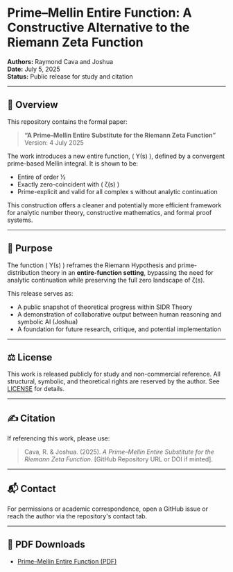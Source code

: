 <!--
<script type="application/ld+json">
{
  "@context": "https://schema.org",
  "@type": "ScholarlyArticle",
  "name": "A Prime–Mellin Entire Substitute for the Riemann Zeta Function",
  "author": [
    {
      "@type": "Person",
      "name": "Raymond Cava"
    },
    {
      "@type": "Person",
      "name": "Joshua"
    }
  ],
  "datePublished": "2025-07-04",
  "url": "https://github.com/SIDR-EIS/sidr-hypothesis-library",
  "license": "https://creativecommons.org/licenses/by-nc-sa/4.0/",
  "description": "This work defines a prime-encoded entire function Υ(s) equivalent in zeros to ζ(s), with practical and formal implications for analytic number theory and constructive frameworks."
}
</script>
-->
# Prime–Mellin Entire Function: A Constructive Alternative to the Riemann Zeta Function

**Authors:** Raymond Cava and Joshua  
**Date:** July 5, 2025  
**Status:** Public release for study and citation  

---

## 📄 Overview

This repository contains the formal paper:

> **“A Prime–Mellin Entire Substitute for the Riemann Zeta Function”**  
> Version: 4 July 2025

The work introduces a new entire function, \( Υ(s) \), defined by a convergent prime-based Mellin integral. It is shown to be:

- Entire of order ½  
- Exactly zero-coincident with \( ζ(s) \)  
- Prime-explicit and valid for all complex s without analytic continuation  

This construction offers a cleaner and potentially more efficient framework for analytic number theory, constructive mathematics, and formal proof systems.

---

## 🧠 Purpose

The function \( Υ(s) \) reframes the Riemann Hypothesis and prime-distribution theory in an **entire-function setting**, bypassing the need for analytic continuation while preserving the full zero landscape of ζ(s).

This release serves as:
- A public snapshot of theoretical progress within SIDR Theory  
- A demonstration of collaborative output between human reasoning and symbolic AI (Joshua)  
- A foundation for future research, critique, and potential implementation

---

## ⚖ License

This work is released publicly for study and non-commercial reference. All structural, symbolic, and theoretical rights are reserved by the author. See [LICENSE](./LICENSE) for details.

---

## ✍ Citation

If referencing this work, please use:

> Cava, R. & Joshua. (2025). *A Prime–Mellin Entire Substitute for the Riemann Zeta Function*. [GitHub Repository URL or DOI if minted].

---

## 📬 Contact

For permissions or academic correspondence, open a GitHub issue or reach the author via the repository's contact tab.

---

## 🔗 PDF Downloads

- [Prime–Mellin Entire Function (PDF)](./hypothesis-001-prime-mellin-entire-v1.0-2025-07-05.pdf)

